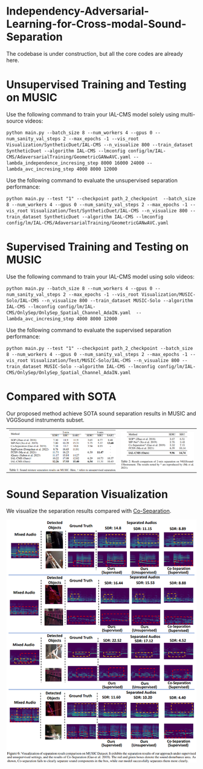 # Independency-Adversarial-Learning-for-Cross-modal-Sound-Separation
The codebase is under construction, but all the core codes are already here.

# Unsupervised Training and Testing on MUSIC
Use the following command to train your IAL-CMS model solely using multi-source videos:
```
python main.py --batch_size 8 --num_workers 4 --gpus 0 --num_sanity_val_steps 2 --max_epochs -1 --vis_root Visualization/SyntheticDuet/IAL-CMS --n_visualize 800 --train_dataset SyntheticDuet --algorithm IAL-CMS --lmconfig config/lm/IAL-CMS/AdaversarialTraining/GeometricGANwAVC.yaml --lambda_independence_incresing_step 8000 16000 24000 --lambda_avc_incresing_step 4000 8000 12000 
```
Use the following command to evaluate the unsupervised separation performance:
```
python main.py --test "1" --checkpoint path_2_checkpoint  --batch_size 8 --num_workers 4 --gpus 0 --num_sanity_val_steps 2 --max_epochs -1 --vis_root Visualization/Test/SyntheticDuet/IAL-CMS --n_visualize 800 --train_dataset SyntheticDuet --algorithm IAL-CMS --lmconfig config/lm/IAL-CMS/AdaversarialTraining/GeometricGANwAVC.yaml
```

# Supervised Training and Testing on MUSIC
Use the following command to train your IAL-CMS model using solo videos:
```
python main.py --batch_size 8 --num_workers 4 --gpus 0 --num_sanity_val_steps 2 --max_epochs -1 --vis_root Visualization/MUSIC-Solo/IAL-CMS --n_visualize 800 --train_dataset MUSIC-Solo --algorithm IAL-CMS --lmconfig config/lm/IAL-CMS/OnlySep/OnlySep_Spatial_Channel_AdaIN.yaml  --lambda_avc_incresing_step 4000 8000 12000 
```
Use the following command to evaluate the supervised separation performance:
```
python main.py --test "1" --checkpoint path_2_checkpoint --batch_size 8 --num_workers 4 --gpus 0 --num_sanity_val_steps 2 --max_epochs -1 --vis_root Visualization/Test/MUSIC-Solo/IAL-CMS --n_visualize 800 --train_dataset MUSIC-Solo --algorithm IAL-CMS --lmconfig config/lm/IAL-CMS/OnlySep/OnlySep_Spatial_Channel_AdaIN.yaml
```

# Compared with SOTA
Our proposed method achieve SOTA sound separation results in MUSIC and VGGSound instruments subset.
<div align="center">
<table><tr>
<td><img src="Pictures/MUSIC.png" align=center></td>
<td><img src="Pictures/VGGSound.png" align=center ></td>
</tr></table>
</div>

# Sound Separation Visualization
We visualize the separation results compared with [Co-Separation](https://github.com/rhgao/co-separation/tree/master).
<div align="center">
<img src="Pictures/Visualization.png" align=center>
</div>
